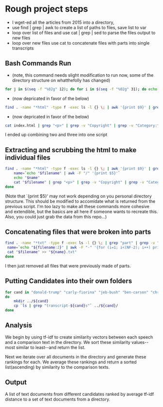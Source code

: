 # Rough project steps

- I wget-ed all the articles from 2015 into a directory,
- use find | grep | awk to create a list of paths to files, save list to var
- loop over list of files and use cat | grep | sed to parse the files output to new files
- loop over new files use cat to concatenate files with parts into single transcripts

## Bash Commands Run
- (note, this command needs slight modification to run now, some of the directory structure on whatthefolly has changed)
```bash
for j in $(seq -f "%02g" 12); do for i in $(seq -f "%02g" 31); do echo "http://www.whatthefolly.com/2015/$j/$i/" ; done; done | wget -r -np -nc -k -i -
```
- (now depricated in favor of the below)
```bash
find . -name "*html" -type f -exec ls -l {} \; | awk '{print $9}' | grep -v "/feed" | grep -v "page" | awk -F "/" '{print $5}'
```
- (now depricated in favor of the below)
```bash 
cat index.html | grep "<p>" | grep -v "Copyright" | grep -v "Category:" | grep -v "Log in" | grep -v "News Editor" | grep -v "span id" | grep -v ">…<" |  sed -e :a -e 's/<[^>]*>//g;/</N;//ba'
```
I ended up combining two and three into one script

## Extracting and scrubbing the html to make individual files
```bash
find . -name "*html" -type f -exec ls -l {} \; | awk '{print $9}' | grep -v "/feed" | grep -v "page" | awk -F "/" '($5 != "index.html")' | grep "transcript" | while read filename; do 
	name=`echo "$filename" | awk -F "/" '{print $5}'`
	echo "$name"
	cat "$filename" | grep "<p>" | grep -v "Copyright" | grep -v "Category:" | grep -v "Log in" | grep -v "News Editor" | grep -v "span id" | grep -v ">…<" |  sed -e :a -e 's/<[^>]*>//g;/</N;//ba' > "transcripts/${name}.txt"
done

```
(Note that `{print $5}' may not work depending on you personal directory structure. This should be modified to accomidate what is returned from the previous script. I'm too lazy to make all these commands more cohesive and extendible, but the basics are all here if someone wants to recreate this. Also, you could just grab the data from this repo...)
## Concatenating files that were broken into parts

```bash
find . -name "*txt" -type f -exec ls -l {} \; | grep "part" | grep -v "tax-scams" | grep -v "sunshine" | grep -v "pacific" | grep -v "state-department" | grep -v "d-c.txt" | awk '{print $9}' | while read filename; do
 name=`echo "${filename:2}" | awk -F "-" '{for (i=1; i<(NF-2); i++) printf $i "-"; print $(NF-2)}'`
 cat "$filename" >> "${name}.txt"
done
```

I then just removed all files that were previously made of parts.

## Putting Candidates into their own folders
```bash
for cand in "donald-trump" "carly-fiorina" "jeb-bush" "ben-carson" "chris-christie" "ted-cruz" "jim-gilmore" "lindsey-graham" "mike-huckabee" "john-kasich" "george-pataki" "rand-paul" "marco-rubio" "rick-santorum" "bernie-sanders" "hillary-clinton" "martin-omalley"
do
	mkdir ../${cand}
	cp `ls | grep "transcript-${cand}s"` ../${cand}/
done
```

## Analysis

We begin by using tf-idf to create similarity vectors between each speech and a comparison text in the directory. We sort these similarity values--most similar to least--and return the list. 

Next we iterate over all documents in the directory and generate these rankings for each. We average these rankings and return a sorted list(ascending) by similarity to the comparison texts.

## Output

A list of text documents from different candidates ranked by average tf-idf distance to a set of text documents from a directory.
